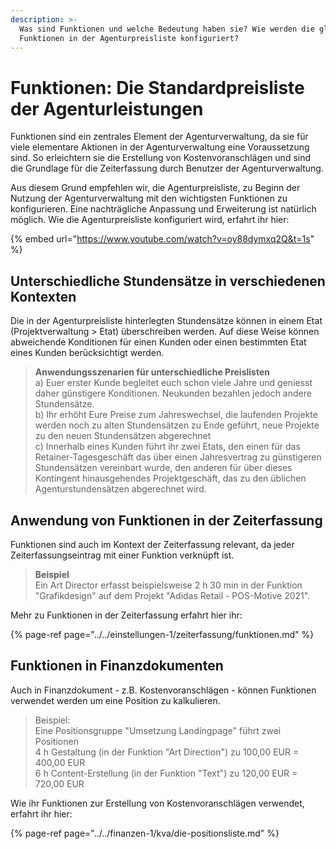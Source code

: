 ```yaml
---
description: >-
  Was sind Funktionen und welche Bedeutung haben sie? Wie werden die globalen
  Funktionen in der Agenturpreisliste konfiguriert?
---
```


# Funktionen: Die Standardpreisliste der Agenturleistungen

Funktionen sind ein zentrales Element der Agenturverwaltung, da sie für viele elementare Aktionen in der Agenturverwaltung eine Voraussetzung sind. So erleichtern sie die Erstellung von Kostenvoranschlägen und sind die Grundlage für die Zeiterfassung durch Benutzer der Agenturverwaltung.

Aus diesem Grund empfehlen wir, die Agenturpreisliste, zu Beginn der Nutzung der Agenturverwaltung mit den wichtigsten Funktionen zu konfigurieren. Eine nachträgliche Anpassung und Erweiterung ist natürlich möglich. Wie die Agenturpreisliste konfiguriert wird, erfahrt ihr hier:

{% embed url="https://www.youtube.com/watch?v=oy88dymxq2Q&t=1s" %}

## Unterschiedliche Stundensätze in verschiedenen Kontexten

Die in der Agenturpreisliste hinterlegten Stundensätze können in einem Etat \(Projektverwaltung &gt; Etat\) überschreiben werden. Auf diese Weise können abweichende Konditionen für einen Kunden oder einen bestimmten Etat eines Kunden berücksichtigt werden. 

> **Anwendungsszenarien für unterschiedliche Preislisten**  
> a\) Euer erster Kunde begleitet euch schon viele Jahre und geniesst daher günstigere Konditionen. Neukunden bezahlen jedoch andere Stundensätze.  
> b\) Ihr erhöht Eure Preise zum Jahreswechsel, die laufenden Projekte werden noch zu alten Stundensätzen zu Ende geführt, neue Projekte zu den neuen Stundensätzen abgerechnet  
> c\) Innerhalb eines Kunden führt ihr zwei Etats, den einen für das Retainer-Tagesgeschäft das über einen Jahresvertrag zu günstigeren Stundensätzen vereinbart wurde, den anderen für über dieses Kontingent hinausgehendes Projektgeschäft, das zu den üblichen Agenturstundensätzen abgerechnet wird.

## Anwendung von Funktionen in der Zeiterfassung

Funktionen sind auch im Kontext der Zeiterfassung relevant, da jeder Zeiterfassungseintrag mit einer Funktion verknüpft ist.

> **Beispiel**  
> Ein Art Director erfasst beispielsweise 2 h 30 min in der Funktion "Grafikdesign" auf dem Projekt "Adidas Retail - POS-Motive 2021".

Mehr zu Funktionen in der Zeiterfassung erfahrt hier ihr: 

{% page-ref page="../../einstellungen-1/zeiterfassung/funktionen.md" %}

## Funktionen in Finanzdokumenten

Auch in Finanzdokument - z.B. Kostenvoranschlägen - können Funktionen verwendet werden um eine Position zu kalkulieren. 

> Beispiel:  
> Eine Positionsgruppe "Umsetzung Landingpage" führt zwei Positionen  
> 4 h Gestaltung \(in der Funktion "Art Direction"\) zu 100,00 EUR = 400,00 EUR  
> 6 h Content-Erstellung \(in der Funktion "Text"\) zu 120,00 EUR = 720,00 EUR

Wie ihr Funktionen zur Erstellung von Kostenvoranschlägen verwendet, erfahrt ihr hier:

{% page-ref page="../../finanzen-1/kva/die-positionsliste.md" %}





















